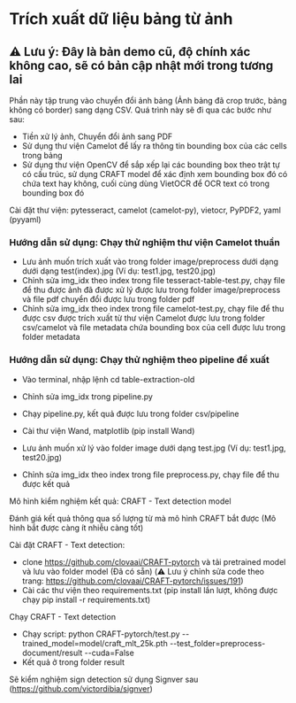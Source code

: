 # Trích xuất dữ liệu bảng từ ảnh

## ⚠️ Lưu ý: Đây là bản demo cũ, độ chính xác không cao, sẽ có bản cập nhật mới trong tương lai

Phần này tập trung vào chuyển đổi ảnh bảng (Ảnh bảng đã crop trước, bảng không có border) sang dạng CSV. Quá trình này sẽ đi qua các bước như sau:
- Tiền xử lý ảnh, Chuyển đổi ảnh sang PDF
- Sử dụng thư viện Camelot để lấy ra thông tin bounding box của các cells trong bảng
- Sử dụng thư viện OpenCV để sắp xếp lại các bounding box theo trật tự có cấu trúc, sử dụng CRAFT model để xác định xem bounding box đó có chứa text hay không, cuối cùng dùng VietOCR để OCR text có trong bounding box đó

Cài đặt thư viện: pytesseract, camelot (camelot-py), vietocr, PyPDF2, yaml (pyyaml)

### Hướng dẫn sử dụng: Chạy thử nghiệm thư viện Camelot thuần
- Lưu ảnh muốn trích xuất vào trong folder image/preprocess dưới dạng dưới dạng test(index).jpg (Ví dụ: test1.jpg, test20.jpg)
- Chỉnh sửa img_idx theo index trong file tesseract-table-test.py, chạy file để thu được ảnh đã được xử lý được lưu trong folder image/preprocess và file pdf chuyển đổi được lưu trong folder pdf
- Chỉnh sửa img_idx theo index trong file camelot-test.py, chạy file để thu được csv được trích xuất từ thư viện Camelot được lưu trong folder csv/camelot và file metadata chứa bounding box của cell được lưu trong folder metadata

### Hướng dẫn sử dụng: Chạy thử nghiệm theo pipeline đề xuất
- Vào terminal, nhập lệnh cd table-extraction-old
- Chỉnh sửa img_idx trong pipeline.py
- Chạy pipeline.py, kết quả được lưu trong folder csv/pipeline

- Cài thư viện Wand, matplotlib (pip install Wand)
- Lưu ảnh muốn xử lý vào folder image dưới dạng test<index>.jpg (Ví dụ: test1.jpg, test20.jpg)
- Chỉnh sửa img_idx theo index trong file preprocess.py, chạy file để thu được kết quả

Mô hình kiểm nghiệm kết quả: CRAFT - Text detection model

Đánh giá kết quả thông qua số lượng từ mà mô hình CRAFT bắt được (Mô hình bắt được càng ít nhiễu càng tốt)

Cài đặt CRAFT - Text detection: 
- clone https://github.com/clovaai/CRAFT-pytorch và tải pretrained model và lưu vào folder model (Đã có sẵn) (⚠️ Lưu ý chỉnh sửa code theo trang: https://github.com/clovaai/CRAFT-pytorch/issues/191)
- Cài các thư viện theo requirements.txt (pip install lần lượt, không được chạy pip install -r requirements.txt)

Chạy CRAFT - Text detection
- Chạy script: python CRAFT-pytorch/test.py --trained_model=model/craft_mlt_25k.pth --test_folder=preprocess-document/result --cuda=False
- Kết quả ở trong folder result

Sẽ kiểm nghiệm sign detection sử dụng Signver sau (https://github.com/victordibia/signver)